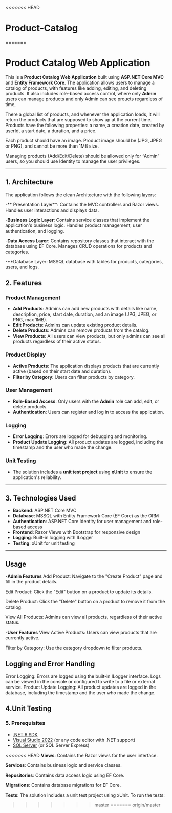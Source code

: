 <<<<<<< HEAD
# Product-Catalog
=======
# Product Catalog Web Application

This is a **Product Catalog Web Application** built using **ASP.NET Core MVC** and **Entity Framework Core**. 
The application allows users to manage a catalog of products, with features like adding, editing,
and deleting products. It also includes role-based access control,
where only **Admin** users can manage products and only Admin can see proucts regardless of time,

There a global list of products, and whenever the application loads, it will 
return the products that are supposed to show up at the current time. Products 
have the following properties: a name, a creation date, created by userId, a start 
date, a duration, and a price.

Each product should have an image.
Product image should be (JPG, JPEG or PNG), and cannot be more than 1MB size.


Managing products (Add/Edit/Delete) should be allowed only for “Admin” users, 
so you should use Identity to manage the user privileges.

---

## 1. Architecture
 The application follows the clean Architecture with the following layers:

-** Presentation Layer**:
Contains the MVC controllers and Razor views.
Handles user interactions and displays data.

-**Business Logic Layer**:
Contains service classes that implement the application's business logic.
Handles product management, user authentication, and logging.

-**Data Access Layer**:
Contains repository classes that interact with the database using EF Core.
Manages CRUD operations for products and categories.

-**Database Layer:
MSSQL database with tables for products, categories, users, and logs.


## 2. Features

### Product Management
- **Add Products**: Admins can add new products with details like name, description, price, start date, duration, and an image (JPG, JPEG, or PNG, max 1MB).
- **Edit Products**: Admins can update existing product details.
- **Delete Products**: Admins can remove products from the catalog.
- **View Products**: All users can view products, but only admins can see all products regardless of their active status.

### Product Display
- **Active Products**: The application displays products that are currently active (based on their start date and duration).
- **Filter by Category**: Users can filter products by category.

### User Management
- **Role-Based Access**: Only users with the **Admin** role can add, edit, or delete products.
- **Authentication**: Users can register and log in to access the application.

### Logging
- **Error Logging**: Errors are logged for debugging and monitoring.
- **Product Update Logging**: All product updates are logged, including the timestamp and the user who made the change.

### Unit Testing
- The solution includes a **unit test project** using **xUnit** to ensure the application's reliability.

---

## 3. Technologies Used

- **Backend**: ASP.NET Core MVC
- **Database**: MSSQL with Entity Framework Core (EF Core) as the ORM
- **Authentication**: ASP.NET Core Identity for user management and role-based access
- **Frontend**: Razor Views with Bootstrap for responsive design
- **Logging**: Built-in logging with ILogger
- **Testing**: xUnit for unit testing

---

## Usage
-**Admin Features**
Add Product: Navigate to the "Create Product" page and fill in the product details.

Edit Product: Click the "Edit" button on a product to update its details.

Delete Product: Click the "Delete" button on a product to remove it from the catalog.

View All Products: Admins can view all products, regardless of their active status.

-**User Features**
View Active Products: Users can view products that are currently active.

Filter by Category: Use the category dropdown to filter products.

## Logging and Error Handling
Error Logging: Errors are logged using the built-in ILogger interface. Logs can be viewed in the console or configured to write to a file or external service.
Product Update Logging: All product updates are logged in the database, including the timestamp and the user who made the change.

## 4.Unit Testing

### 5. Prerequisites

- [.NET 6 SDK](https://dotnet.microsoft.com/download/dotnet/6.0)
- [Visual Studio 2022](https://visualstudio.microsoft.com/) (or any code editor with .NET support)
- [SQL Server](https://www.microsoft.com/en-us/sql-server/sql-server-downloads) (or SQL Server Express)



<<<<<<< HEAD
**Views**: Contains the Razor views for the user interface.

**Services**: Contains business logic and service classes.

**Repositories**: Contains data access logic using EF Core.

**Migrations**: Contains database migrations for EF Core.

**Tests**: The solution includes a unit test project using xUnit. To run the tests:
>>>>>>> master
=======
>>>>>>> origin/master
